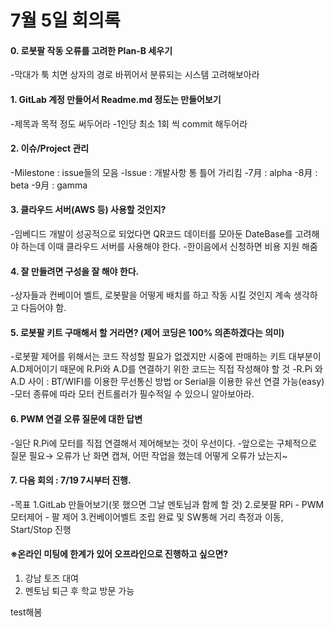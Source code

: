# 7월 5일 회의록

#### 0. 로봇팔 작동 오류를 고려한 Plan-B 세우기 
-막대가 툭 치면 상자의 경로 바뀌어서 분류되는 시스템 고려해보아라

#### 1. GitLab 계정 만들어서 Readme.md 정도는 만들어보기
-제목과 목적 정도 써두어라
-1인당 최소 1회 씩 commit 해두어라

#### 2. 이슈/Project 관리
-Milestone : issue들의 모음
-Issue : 개발사항 통 틀어 가리킴
	-7月 : alpha
	-8月 : beta
	-9月 : gamma 

#### 3. 클라우드 서버(AWS 등) 사용할 것인지?
-임베디드 개발이 성공적으로 되었다면 QR코드 데이터를 모아둔 DateBase를 고려해야 하는데 이때 클라우드 서버를 사용해야 한다.
-한이음에서 신청하면 비용 지원 해줌

#### 4. 잘 만들려면 구성을 잘 해야 한다.
-상자들과 컨베이어 벨트, 로봇팔을 어떻게 배치를 하고 작동 시킬 것인지 계속 생각하고 다듬어야 함.

#### 5. 로봇팔 키트 구매해서 할 거라면? (제어 코딩은 100% 의존하겠다는 의미)
-로봇팔 제어를 위해서는 코드 작성할 필요가 없겠지만 시중에 판매하는 키트 대부분이 A.D제어이기 때문에 R.Pi와 A.D를 연결하기 위한 코드는 직접 작성해야 할 것
-R.Pi 와 A.D 사이 : BT/WIFI를 이용한 무선통신 방법 or Serial을 이용한 유선 연결 가능(easy)
-모터 종류에 따라 모터 컨트롤러가 필수적일 수 있으니 알아보아라.

#### 6. PWM 연결 오류 질문에 대한 답변
-일단 R.Pi에 모터를 직접 연결해서 제어해보는 것이 우선이다.
-앞으로는 구체적으로 질문 필요→ 오류가 난 화면 캡쳐, 어떤 작업을 했는데 어떻게 오류가 났는지~

#### 7. 다음 회의 : 7/19 7시부터 진행.
-목표
1.GitLab 만들어보기(못 했으면 그날 멘토님과 함께 할 것)
2.로봇팔 RPi - PWM 모터제어 - 팔 제어
3.컨베이어벨트 조립 완료 및 SW통해 거리 측정과 이동, Start/Stop 진행

#### ※온라인 미팅에 한계가 있어 오프라인으로 진행하고 싶으면?
1. 강남 토즈 대여
2. 멘토님 퇴근 후 학교 방문 가능

test해봄